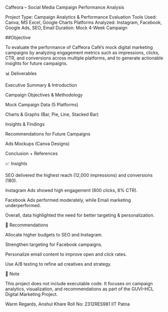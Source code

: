 Caffeora – Social Media Campaign Performance Analysis

Project Type: Campaign Analytics & Performance Evaluation
Tools Used: Canva, MS Excel, Google Charts
Platforms Analyzed: Instagram, Facebook, Google Ads, SEO, Email
Duration: Mock 4-Week Campaign

 ##Objective

To evaluate the performance of Caffeora Café’s mock digital marketing campaigns by analyzing engagement metrics such as impressions, clicks, CTR, and conversions across multiple platforms, and to generate actionable insights for future campaigns.

📊 Deliverables

Executive Summary & Introduction

Campaign Objectives & Methodology

Mock Campaign Data (5 Platforms)

Charts & Graphs (Bar, Pie, Line, Stacked Bar)

Insights & Findings

Recommendations for Future Campaigns

Ads Mockups (Canva Designs)

Conclusion + References

📈 Insights

SEO delivered the highest reach (12,000 impressions) and conversions (180).

Instagram Ads showed high engagement (800 clicks, 8% CTR).

Facebook Ads performed moderately, while Email marketing underperformed.

Overall, data highlighted the need for better targeting & personalization.

🚀 Recommendations

Allocate higher budgets to SEO and Instagram.

Strengthen targeting for Facebook campaigns.

Personalize email content to improve open and click rates.

Use A/B testing to refine ad creatives and strategy.

📌 Note

This project does not include executable code.
It focuses on campaign analytics, visualization, and recommendations as part of the GUVI–HCL Digital Marketing Project.

Warm Regards,
Anshul Khare
Roll No: 2312RES981
IIT Patna
